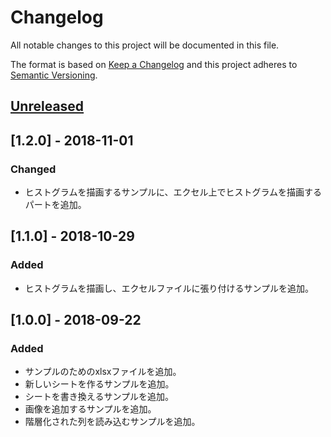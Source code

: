 # Changelog
All notable changes to this project will be documented in this file.

The format is based on [Keep a Changelog](http://keepachangelog.com/en/1.0.0/)
and this project adheres to [Semantic Versioning](http://semver.org/spec/v2.0.0.html).

## [Unreleased]

## [1.2.0] - 2018-11-01
### Changed
- ヒストグラムを描画するサンプルに、エクセル上でヒストグラムを描画するパートを追加。

## [1.1.0] - 2018-10-29
### Added
- ヒストグラムを描画し、エクセルファイルに張り付けるサンプルを追加。

## [1.0.0] - 2018-09-22
### Added
- サンプルのためのxlsxファイルを追加。
- 新しいシートを作るサンプルを追加。
- シートを書き換えるサンプルを追加。
- 画像を追加するサンプルを追加。
- 階層化された列を読み込むサンプルを追加。

[Unreleased]: https://github.com/Shuhei-Tsunoda/ExcelEditorEnv/compare/v1.0.0...HEAD
